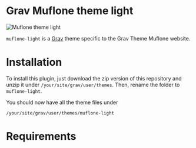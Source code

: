 # Grav Muflone theme light

![Muflone theme light](screenshot.jpg)

`muflone-light` is a [Grav][grav] theme specific to the Grav Theme Muflone website.

# Installation

To install this plugin, just download the zip version of this repository and
unzip it under `/your/site/grav/user/themes`.
Then, rename the folder to `muflone-light`.

You should now have all the theme files under

    /your/site/grav/user/themes/muflone-light

# Requirements

[grav]: http://github.com/getgrav/grav
